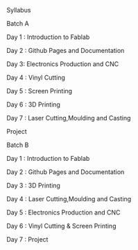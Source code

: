 Syllabus  


Batch A 


Day 1 : Introduction to Fablab 

Day 2 : Github Pages and Documentation
                               
Day 3: Electronics Production and CNC
                                
Day 4 : Vinyl Cutting
                                        
Day 5 : Screen Printing
                                        
Day 6 : 3D Printing
                                
Day 7 : Laser Cutting,Moulding and Casting
                                
Project




Batch B


Day 1 : Introduction to Fablab 

Day 2 : Github Pages and Documentation

Day 3 : 3D Printing
                                
Day 4 : Laser Cutting,Moulding and Casting
                               
Day 5 : Electronics Production and CNC
                                
Day 6 : Vinyl Cutting & Screen Printing

Day 7 : Project     
